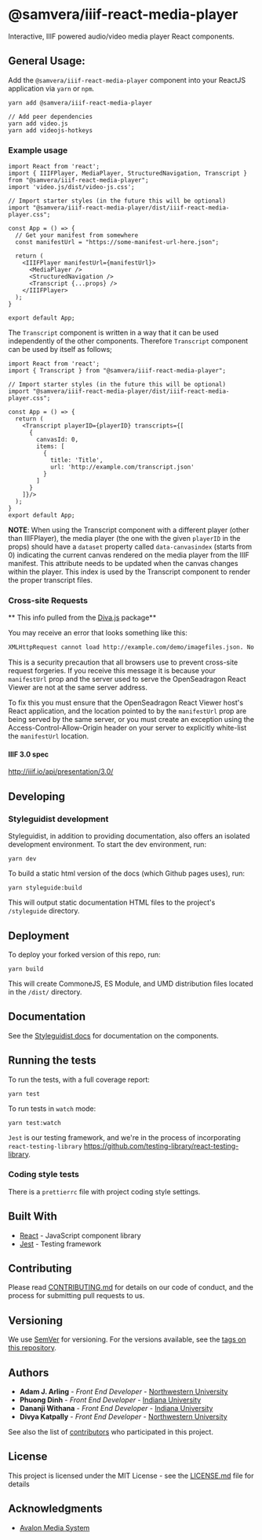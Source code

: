 # @samvera/iiif-react-media-player

Interactive, IIIF powered audio/video media player React components.

## General Usage:

Add the `@samvera/iiif-react-media-player` component into your ReactJS application via `yarn` or `npm`.

```
yarn add @samvera/iiif-react-media-player

// Add peer dependencies
yarn add video.js
yarn add videojs-hotkeys
```

### Example usage

```
import React from 'react';
import { IIIFPlayer, MediaPlayer, StructuredNavigation, Transcript } from "@samvera/iiif-react-media-player";
import 'video.js/dist/video-js.css';

// Import starter styles (in the future this will be optional)
import "@samvera/iiif-react-media-player/dist/iiif-react-media-player.css";

const App = () => {
  // Get your manifest from somewhere
  const manifestUrl = "https://some-manifest-url-here.json";

  return (
    <IIIFPlayer manifestUrl={manifestUrl}>
      <MediaPlayer />
      <StructuredNavigation />
      <Transcript {...props} />
    </IIIFPlayer>
  );
}

export default App;
```

The `Transcript` component is written in a way that it can be used independently of the other components. Therefore `Transcript` component can be used by itself as follows;

```
import React from 'react';
import { Transcript } from "@samvera/iiif-react-media-player";

// Import starter styles (in the future this will be optional)
import "@samvera/iiif-react-media-player/dist/iiif-react-media-player.css";

const App = () => {
  return (
    <Transcript playerID={playerID} transcripts={[
      {
        canvasId: 0,
        items: [
          {
            title: 'Title',
            url: 'http://example.com/transcript.json'
          }
        ]
      }
    ]}/>
  );
}
export default App;
```

**NOTE**: When using the Transcript component with a different player (other than IIIFPlayer), the media player (the one with the given `playerID` in the props) should have a `dataset` property called `data-canvasindex` (starts from 0) indicating the current canvas rendered on the media player from the IIIF manifest. This attribute needs to be updated when the canvas changes within the player. This index is used by the Transcript component to render the proper transcript files.

### Cross-site Requests

** This info pulled from the [Diva.js](https://github.com/ddmal/diva.js) package**

You may receive an error that looks something like this:

```bash
XMLHttpRequest cannot load http://example.com/demo/imagefiles.json. No 'Access-Control-Allow-Origin' header is present on the requested resource. Origin 'http://localhost:8000' is therefore not allowed access.
```

This is a security precaution that all browsers use to prevent cross-site request forgeries. If you receive this message it is because your `manifestUrl` prop and the server used to serve the OpenSeadragon React Viewer are not at the same server address.

To fix this you must ensure that the OpenSeadragon React Viewer host's React application, and the location pointed to by the `manifestUrl` prop are being served by the same server, or you must create an exception using the Access-Control-Allow-Origin header on your server to explicitly white-list the `manifestUrl` location.

#### IIIF 3.0 spec

http://iiif.io/api/presentation/3.0/

## Developing

### Styleguidist development

Styleguidist, in addition to providing documentation, also offers an isolated development environment. To start the dev environment, run:

```
yarn dev
```

To build a static html version of the docs (which Github pages uses), run:

```
yarn styleguide:build
```

This will output static documentation HTML files to the project's `/styleguide` directory.

## Deployment

To deploy your forked version of this repo, run:

```
yarn build
```

This will create CommoneJS, ES Module, and UMD distribution files located in the `/dist/` directory.

## Documentation

See the [Styleguidist docs](https://samvera-labs.github.io/iiif-react-media-player/) for documentation on the components.

## Running the tests

To run the tests, with a full coverage report:

```
yarn test
```

To run tests in `watch` mode:

```
yarn test:watch
```

`Jest` is our testing framework, and we're in the process of incorporating `react-testing-library` https://github.com/testing-library/react-testing-library.

### Coding style tests

There is a `prettierrc` file with project coding style settings.

## Built With

- [React](https://reactjs.org/) - JavaScript component library
- [Jest](https://jestjs.io/) - Testing framework

## Contributing

Please read [CONTRIBUTING.md](contributing.md) for details on our code of conduct, and the process for submitting pull requests to us.

## Versioning

We use [SemVer](http://semver.org/) for versioning. For the versions available, see the [tags on this repository](https://github.com/avalonmediasystem/react-structural-metadata-editor/tags).

## Authors

- **Adam J. Arling** - _Front End Developer_ - [Northwestern University](https://northwestern.edu)
- **Phuong Dinh** - _Front End Developer_ - [Indiana University](https://iu.edu)
- **Dananji Withana** - _Front End Developer_ - [Indiana University](https://iu.edu)
- **Divya Katpally** - _Front End Developer_ - [Northwestern University](https://northwestern.edu)

See also the list of [contributors](https://github.com/avalonmediasystem/react-structural-metadata-editor/contributors) who participated in this project.

## License

This project is licensed under the MIT License - see the [LICENSE.md](LICENSE.md) file for details

## Acknowledgments

- [Avalon Media System](https://www.avalonmediasystem.org/)

[build-badge]: https://img.shields.io/travis/user/repo/master.png?style=flat-square
[build]: https://travis-ci.org/user/repo
[npm-badge]: https://img.shields.io/npm/v/npm-package.png?style=flat-square
[npm]: https://www.npmjs.org/package/npm-package
[coveralls-badge]: https://img.shields.io/coveralls/user/repo/master.png?style=flat-square
[coveralls]: https://coveralls.io/github/user/repo
